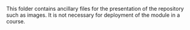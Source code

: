 This folder contains ancillary files for the presentation of the repository such as images. It is not necessary for deployment of the module in a course.